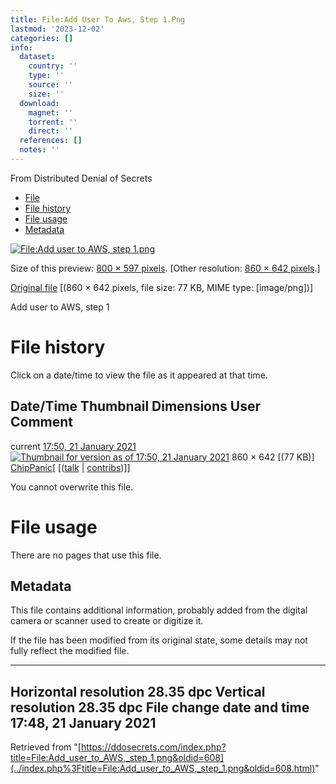 ```yaml
---
title: File:Add User To Aws, Step 1.Png
lastmod: '2023-12-02'
categories: []
info:
  dataset:
    country: ''
    type: ''
    source: ''
    size: ''
  download:
    magnet: ''
    torrent: ''
    direct: ''
  references: []
  notes: ''
---
```




From Distributed Denial of Secrets

- [File](./File:Add_user_to_AWS,_step_1.png.html#file)
- [File history](./File:Add_user_to_AWS,_step_1.png.html#filehistory)
- [File usage](./File:Add_user_to_AWS,_step_1.png.html#filelinks)
- [Metadata](./File:Add_user_to_AWS,_step_1.png.html#metadata)

[![File:Add user to AWS, step
1.png](../images/thumb/3/32/Add_user_to_AWS,_step_1.png/800px-Add_user_to_AWS,_step_1.png%3F20210121175004)](../images/3/32/Add_user_to_AWS,_step_1.png)

Size of this preview: [800 × 597
pixels](../images/thumb/3/32/Add_user_to_AWS,_step_1.png/800px-Add_user_to_AWS,_step_1.png).
[Other resolution: [860 × 642
pixels](../images/3/32/Add_user_to_AWS,_step_1.png).]

[Original
file](../images/3/32/Add_user_to_AWS,_step_1.png "Add user to AWS, step 1.png")
‎[(860 × 642 pixels, file size: 77 KB, MIME type:
[image/png])]

Add user to AWS, step 1

# File history

Click on a date/time to view the file as it appeared at that time.

Date/Time Thumbnail Dimensions User Comment
---
current [17:50, 21 January 2021](../images/3/32/Add_user_to_AWS,_step_1.png) [![Thumbnail for version as of 17:50, 21 January 2021](../images/thumb/3/32/Add_user_to_AWS,_step_1.png/120px-Add_user_to_AWS,_step_1.png%3F20210121175004)](../images/3/32/Add_user_to_AWS,_step_1.png) 860 × 642 [(77 KB)] [ChipPanic](../index.php%3Ftitle=User:ChipPanic&action=edit&redlink=1.html "User:ChipPanic (page does not exist)")[ [([talk](../index.php%3Ftitle=User_talk:ChipPanic&action=edit&redlink=1.html "User talk:ChipPanic (page does not exist)") | [contribs](./Special:Contributions/ChipPanic.html "Special:Contributions/ChipPanic"))]]

You cannot overwrite this file.

# File usage

There are no pages that use this file.

## Metadata

This file contains additional information, probably added from the
digital camera or scanner used to create or digitize it.

If the file has been modified from its original state, some details may
not fully reflect the modified file.

---
Horizontal resolution 28.35 dpc
Vertical resolution 28.35 dpc
File change date and time 17:48, 21 January 2021
---

Retrieved from
"[https://ddosecrets.com/index.php?title=File:Add_user_to_AWS,_step_1.png&oldid=608](../index.php%3Ftitle=File:Add_user_to_AWS,_step_1.png&oldid=608.html)"

